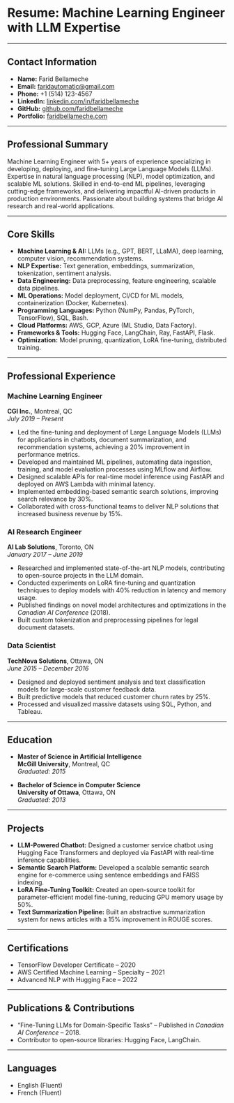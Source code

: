 # Resume: Machine Learning Engineer with LLM Expertise

---

## **Contact Information**
- **Name:** Farid Bellameche
- **Email:** faridautomatic@gmail.com
- **Phone:** +1 (514) 123-4567
- **LinkedIn:** [linkedin.com/in/faridbellameche](https://linkedin.com/in/faridbellameche)
- **GitHub:** [github.com/faridbellameche](https://github.com/faridbellameche)
- **Portfolio:** [faridbellameche.com](https://faridbellameche.com)

---

## **Professional Summary**
Machine Learning Engineer with 5+ years of experience specializing in developing, deploying, and fine-tuning Large Language Models (LLMs). Expertise in natural language processing (NLP), model optimization, and scalable ML solutions. Skilled in end-to-end ML pipelines, leveraging cutting-edge frameworks, and delivering impactful AI-driven products in production environments. Passionate about building systems that bridge AI research and real-world applications.

---

## **Core Skills**
- **Machine Learning & AI:** LLMs (e.g., GPT, BERT, LLaMA), deep learning, computer vision, recommendation systems.
- **NLP Expertise:** Text generation, embeddings, summarization, tokenization, sentiment analysis.
- **Data Engineering:** Data preprocessing, feature engineering, scalable data pipelines.
- **ML Operations:** Model deployment, CI/CD for ML models, containerization (Docker, Kubernetes).
- **Programming Languages:** Python (NumPy, Pandas, PyTorch, TensorFlow), SQL, Bash.
- **Cloud Platforms:** AWS, GCP, Azure (ML Studio, Data Factory).
- **Frameworks & Tools:** Hugging Face, LangChain, Ray, FastAPI, Flask.
- **Optimization:** Model pruning, quantization, LoRA fine-tuning, distributed training.

---

## **Professional Experience**

### **Machine Learning Engineer**  
**CGI Inc.**, Montreal, QC  
*July 2019 – Present*  
- Led the fine-tuning and deployment of Large Language Models (LLMs) for applications in chatbots, document summarization, and recommendation systems, achieving a 20% improvement in performance metrics.
- Developed and maintained ML pipelines, automating data ingestion, training, and model evaluation processes using MLflow and Airflow.
- Designed scalable APIs for real-time model inference using FastAPI and deployed on AWS Lambda with minimal latency.
- Implemented embedding-based semantic search solutions, improving search relevance by 30%.
- Collaborated with cross-functional teams to deliver NLP solutions that increased business revenue by 15%.

### **AI Research Engineer**  
**AI Lab Solutions**, Toronto, ON  
*January 2017 – June 2019*  
- Researched and implemented state-of-the-art NLP models, contributing to open-source projects in the LLM domain.
- Conducted experiments on LoRA fine-tuning and quantization techniques to deploy models with 40% reduction in latency and memory usage.
- Published findings on novel model architectures and optimizations in the *Canadian AI Conference* (2018).
- Built custom tokenization and preprocessing pipelines for legal document datasets.

### **Data Scientist**  
**TechNova Solutions**, Ottawa, ON  
*June 2015 – December 2016*  
- Designed and deployed sentiment analysis and text classification models for large-scale customer feedback data.
- Built predictive models that reduced customer churn rates by 25%.
- Processed and visualized massive datasets using SQL, Python, and Tableau.

---

## **Education**
- **Master of Science in Artificial Intelligence**  
  **McGill University**, Montreal, QC  
  *Graduated: 2015*

- **Bachelor of Science in Computer Science**  
  **University of Ottawa**, Ottawa, ON  
  *Graduated: 2013*

---

## **Projects**
- **LLM-Powered Chatbot:** Designed a customer service chatbot using Hugging Face Transformers and deployed via FastAPI with real-time inference capabilities.
- **Semantic Search Platform:** Developed a scalable semantic search engine for e-commerce using sentence embeddings and FAISS indexing.
- **LoRA Fine-Tuning Toolkit:** Created an open-source toolkit for parameter-efficient model fine-tuning, reducing GPU memory usage by 50%.
- **Text Summarization Pipeline:** Built an abstractive summarization system for news articles with a 15% improvement in ROUGE scores.

---

## **Certifications**
- TensorFlow Developer Certificate – 2020
- AWS Certified Machine Learning – Specialty – 2021
- Advanced NLP with Hugging Face – 2022

---

## **Publications & Contributions**
- “Fine-Tuning LLMs for Domain-Specific Tasks” – Published in *Canadian AI Conference* – 2018.
- Contributor to open-source libraries: Hugging Face, LangChain.

---

## **Languages**
- English (Fluent)
- French (Fluent)
